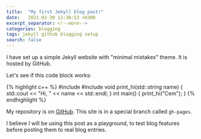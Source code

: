 ```yaml
---
title:  "My first Jekyll blog post!"
date:   2021-03-30 12:36:53 +0300
excerpt_separator: <!--more-->
categories: blogging
tags: jekyll github blogging setup
search: false
---
```

I have set up a simple Jekyll website with "minimal mistakes" theme. It is hosted by GitHub.

<!--more-->

Let's see if this code block works:

{% highlight c++ %}
#include <iostream>
#include <string>
void print_hi(std::string name) {
  std::cout << "Hi, " << name << std::endl; 
}
int main() {
  print_hi("Cem"); 
}
{% endhighlight %}

My repository is on [GitHub][gh-pt]. This site is in a special branch called `gh-pages`.

I believe I will be using this post as a playground, to test blog features before posting them to real blog entries.

[gh-pt]: https://github.com/gcem/pathtracer